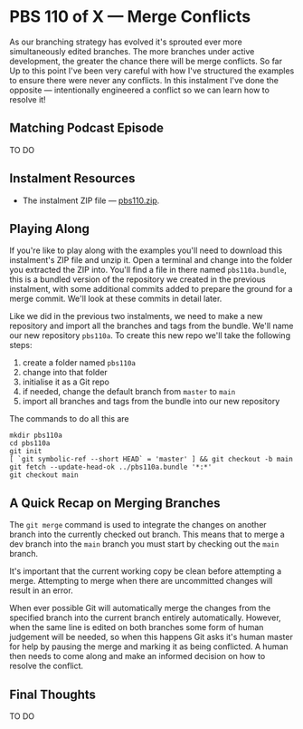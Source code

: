 # PBS 110 of X — Merge Conflicts

As our branching strategy has evolved it's sprouted ever more simultaneously edited branches. The more branches under active development, the greater the chance there will be merge conflicts. So far Up to this point I've been very careful with how I've structured the examples to ensure there were never any conflicts. In this instalment I've done the opposite — intentionally engineered a conflict so we can learn how to resolve it!

## Matching Podcast Episode

TO DO

## Instalment Resources

* The instalment ZIP file — [pbs110.zip](https://github.com/bartificer/programming-by-stealth/raw/master/instalmentZips/pbs110.zip).

## Playing Along 

If you're like to play along with the examples you'll need to download this instalment's ZIP file and unzip it. Open a terminal and change into the folder you extracted the ZIP into. You'll find a file in there named `pbs110a.bundle`, this is a bundled version of the repository we created in the previous instalment, with some additional commits added to prepare the ground for a merge commit. We'll look at these commits in detail later.

Like we did in the previous two instalments, we need to make a new repository and import all the branches and tags from the bundle. We'll name our new repository `pbs110a`. To create this new repo we'll take the following steps:

1. create a folder named `pbs110a`
2. change into that folder
3. initialise it as a Git repo
4. if needed, change the default branch from `master` to `main`
5. import all branches and tags from the bundle into our new repository

The commands to do all this are

```
mkdir pbs110a
cd pbs110a
git init
[ `git symbolic-ref --short HEAD` = 'master' ] && git checkout -b main
git fetch --update-head-ok ../pbs110a.bundle '*:*'
git checkout main
```

## A Quick Recap on Merging Branches

The `git merge` command is used to integrate the changes on another branch into the currently checked out branch. This means that to merge a dev branch into the `main` branch you must start by checking out the `main` branch.

It's important that the current working copy be clean before attempting a merge. Attempting to merge when there are uncommitted changes will result in an error.

When ever possible Git will automatically merge the changes from the specified branch into the current branch entirely automatically. However, when the same line is edited on both branches some form of human judgement will be needed, so when this happens Git asks it's human master for help by pausing the merge and marking it as being conflicted. A human then needs to come along and make an informed decision on how to resolve the conflict.

## Final Thoughts

TO DO